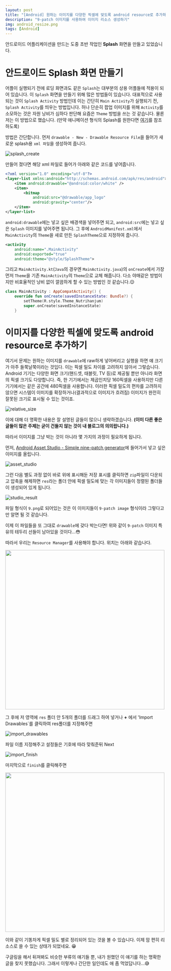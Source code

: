 ```yaml
---
layout: post
title: "[Android] 원하는 이미지를 다양한 픽셀에 맞도록 android resource로 추가하는 법"
description: "9-patch 이미지를 사용하여 이미지 리소스 생성하기"
img: android_resize.png
tags: [Android]
---
```


안드로이드 어플리케이션을 만드는 도중 초반 작업인 **Splash** 화면을 만들고 있었습니다.

# 안드로이드 Splash 화면 만들기

어플이 실행되기 전에 로딩 화면과도 같은 `Splash`는 대부분의 상용 어플들에 적용이 되어 있습니다. 이 `Splash` 화면을 만들기 위해 많은 방법들이 있습니다. 대표적으로 사용되는 것이 `Splash Activity` 방법인데 이는 간단히 `Main Activity`가 실행되기 전, `Splash Activity`를 띄우는 방법입니다. 허나 단순히 팝업 이미지를 위해 `Activity`를 소모하는 것은 자원 낭비가 심하다 판단해 요즘은 `Theme` 방법을 쓰는 것 같습니다. 물론 저는 이 방법으로 했습니다. (만약 애니메이션 형식의 Splash를 원한다면 [여기](https://developer.android.com/about/versions/12/features/splash-screen)를 참조하도록)

방법은 간단합니다. 먼저 `drawable - New - Drawable Resource File`을 들어가 새로운 splash용 `xml 파일`을 생성하여 줍니다.

![splash_create](/assets/img/android_density/splash_create.png)

만들어 졌다면 해당 xml 파일로 들어가 아래와 같은 코드를 넣어줍니다.

```xml
<?xml version="1.0" encoding="utf-8"?>
<layer-list xmlns:android="http://schemas.android.com/apk/res/android">
    <item android:drawable="@android:color/white" />
    <item>
        <bitmap
            android:src="@drawable/app_logo"
            android:gravity="center"/>
    </item>
</layer-list>
```

`android:drawable`에는 넣고 싶은 배경색을 넣어주면 되고, `android:src`에는 넣고 싶은 `Splash` 이미지를 넣어주면 됩니다.
그 후에 `AndroidManifest.xml`에서 `MainActivity`의 `Theme`을 새로 만든 `SplashTheme`으로 지정하여 줍니다.

```xml
<activity
    android:name=".MainActivity"
    android:exported="true"
    android:theme="@style/SplashTheme">
```

그리고 `MainActivity.kt`(`Java`의 경우엔 `MainActivity.java`)의 `onCreate`에서 가장 먼저 `Theme`을 기존 `MainActivity`의 `Theme`으로 교체 해줍니다. 다소 야매같은 방법이지만 비효율적인 낭비 없이 깔끔하게 할 수 있는 방법인 것 같습니다.:relieved:

```kotlin
class MainActivity : AppCompatActivity() {
    override fun onCreate(savedInstanceState: Bundle?) {
        setTheme(R.style.Theme_Nutrihanjum)
        super.onCreate(savedInstanceState)
    }
```

# 이미지를 다양한 픽셀에 맞도록 android resource로 추가하기

여기서 문제는 원하는 이미지를 `drawable`에 raw하게 넣어버리고 실행을 하면 얘 크기가 아주 들쭉날쭉이라는 것입다. 이는 픽셀 밀도 차이를 고려하지 않아서 그렇습니다. Android 기기는 다양한 화면 크기(핸드셋, 태블릿, TV 등)로 제공될 뿐만 아니라 화면의 픽셀 크기도 다양합니다. 즉, 한 기기에서는 제곱인치당 160픽셀을 사용하지만 다른 기기에서는 같은 공간에 480픽셀을 사용합니다. 이러한 픽셀 밀도의 편차를 고려하지 않으면 시스템이 이미지를 확장하거나(결과적으로 이미지가 흐려짐) 이미지가 완전히 잘못된 크기로 표시될 수 있는 것이죠.

![relative_size](/assets/img/android_density/relative_size.png)

이에 대해 더 명확한 내용은 잘 설명된 글들이 많으니 생략하겠습니다. **(이미 다른 좋은 글들이 많은 주제는 굳이 건들지 않는 것이 내 블로그의 의의랍니다.)**

따라서 이미지를 그냥 박는 것이 아니라 몇 가지의 과정이 필요하게 됩니다.

먼저, [Android Asset Studio - Simple nine-patch generator](https://romannurik.github.io/AndroidAssetStudio/nine-patches.html#&sourceDensity=320&name=example)에 들어가서 넣고 싶은 이미지를 올립니다.

![asset_studio](/assets/img/android_density/asset_studio.png)

그런 다음 별도 과정 없이 바로 위에 표시해둔 저장 표시를 클릭하면 `zip`파일이 다운되고 압축을 해제하면 `res`라는 폴더 안에 픽셀 밀도에 맞는 각 이미지들이 정렬된 폴더들이 생성되어 있게 됩니다.

![studio_result](/assets/img/android_density/studio_result.png)

파일 형식이 `9.png`로 되어있는 것은 이 이미지들이 `9-patch image` 형식이라 그렇다고만 알면 될 것 같습니다.

이제 이 파일들을 또 그대로 `drawable`에 갖다 박는다면! 위와 같이 `9-patch` 이미지 특유의 테두리 선들이 남아있을 것이다...:flushed:

따라서 우리는 `Resource Manager`를 사용해야 합니다. 위치는 아래와 같습나다.

<img src="/assets/img/resource_manager.png" width="500" height="500">

그 후에 저 영역에 `res` 폴더 안 5개의 폴더를 드래그 하여 넣거나 **+** 에서 'Import Drawables`를 클릭하여 res폴더를 지정해주면

![import_drawables](/assets/img/android_density/import_drawables.png)

파일 이름 지정해주고 설정들은 기호에 따라 맞춰준뒤 Next

![import_finish](/assets/img/android_density/import_finish.png)

마지막으로 `finish`를 클릭해주면

<img src="/assets/img/drawable_result.png" width="500" height="500">

이와 같이 기똥차게 픽셀 밀도 별로 정리되어 있는 것을 볼 수 있습니다. 이제 맘 편히 리소스로 쓸 수 있는 상태가 되었네요. :grin:

구글링을 해서 뒤져봐도 비슷한 부류의 얘기들 뿐, 내가 원했던 이 얘기를 하는 명확한 글을 찾지 못했습니다. 그래서 이렇게나 간단한 일인데도 애 좀 먹었답니다...:sweat_smile:
